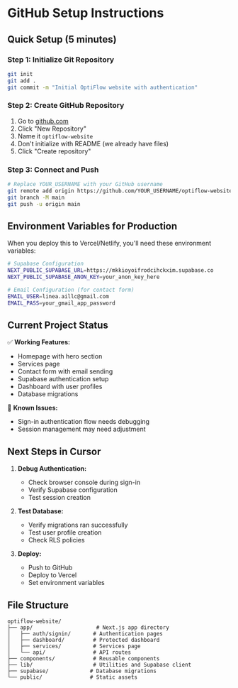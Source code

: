 # GitHub Setup Instructions

## Quick Setup (5 minutes)

### Step 1: Initialize Git Repository
```bash
git init
git add .
git commit -m "Initial OptiFlow website with authentication"
```

### Step 2: Create GitHub Repository
1. Go to [github.com](https://github.com)
2. Click "New Repository"
3. Name it `optiflow-website`
4. Don't initialize with README (we already have files)
5. Click "Create repository"

### Step 3: Connect and Push
```bash
# Replace YOUR_USERNAME with your GitHub username
git remote add origin https://github.com/YOUR_USERNAME/optiflow-website.git
git branch -M main
git push -u origin main
```

## Environment Variables for Production

When you deploy this to Vercel/Netlify, you'll need these environment variables:

```bash
# Supabase Configuration
NEXT_PUBLIC_SUPABASE_URL=https://mkkioyoifrodcihckxim.supabase.co
NEXT_PUBLIC_SUPABASE_ANON_KEY=your_anon_key_here

# Email Configuration (for contact form)
EMAIL_USER=linea.aillc@gmail.com
EMAIL_PASS=your_gmail_app_password
```

## Current Project Status

✅ **Working Features:**
- Homepage with hero section
- Services page
- Contact form with email sending
- Supabase authentication setup
- Dashboard with user profiles
- Database migrations

🔧 **Known Issues:**
- Sign-in authentication flow needs debugging
- Session management may need adjustment

## Next Steps in Cursor

1. **Debug Authentication:**
   - Check browser console during sign-in
   - Verify Supabase configuration
   - Test session creation

2. **Test Database:**
   - Verify migrations ran successfully
   - Test user profile creation
   - Check RLS policies

3. **Deploy:**
   - Push to GitHub
   - Deploy to Vercel
   - Set environment variables

## File Structure
```
optiflow-website/
├── app/                    # Next.js app directory
│   ├── auth/signin/       # Authentication pages
│   ├── dashboard/         # Protected dashboard
│   ├── services/          # Services page
│   └── api/               # API routes
├── components/            # Reusable components
├── lib/                   # Utilities and Supabase client
├── supabase/             # Database migrations
└── public/               # Static assets
```